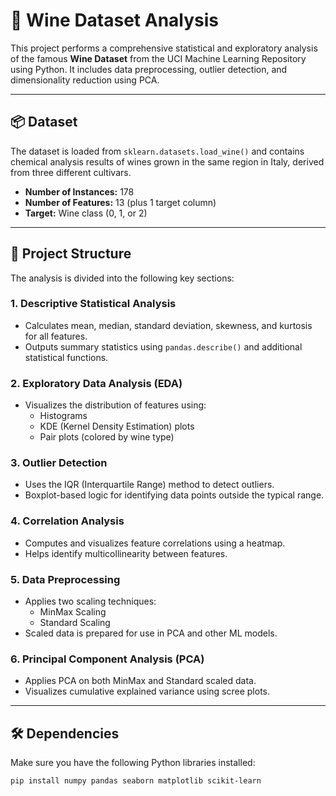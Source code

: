 # 🍷 Wine Dataset Analysis

This project performs a comprehensive statistical and exploratory analysis of the famous **Wine Dataset** from the UCI Machine Learning Repository using Python. It includes data preprocessing, outlier detection, and dimensionality reduction using PCA.

---

## 📦 Dataset

The dataset is loaded from `sklearn.datasets.load_wine()` and contains chemical analysis results of wines grown in the same region in Italy, derived from three different cultivars.

- **Number of Instances:** 178  
- **Number of Features:** 13 (plus 1 target column)
- **Target:** Wine class (0, 1, or 2)

---

## 🧪 Project Structure

The analysis is divided into the following key sections:

### 1. **Descriptive Statistical Analysis**
- Calculates mean, median, standard deviation, skewness, and kurtosis for all features.
- Outputs summary statistics using `pandas.describe()` and additional statistical functions.

### 2. **Exploratory Data Analysis (EDA)**
- Visualizes the distribution of features using:
  - Histograms
  - KDE (Kernel Density Estimation) plots
  - Pair plots (colored by wine type)

### 3. **Outlier Detection**
- Uses the IQR (Interquartile Range) method to detect outliers.
- Boxplot-based logic for identifying data points outside the typical range.

### 4. **Correlation Analysis**
- Computes and visualizes feature correlations using a heatmap.
- Helps identify multicollinearity between features.

### 5. **Data Preprocessing**
- Applies two scaling techniques:
  - MinMax Scaling
  - Standard Scaling
- Scaled data is prepared for use in PCA and other ML models.

### 6. **Principal Component Analysis (PCA)**
- Applies PCA on both MinMax and Standard scaled data.
- Visualizes cumulative explained variance using scree plots.

---

## 🛠️ Dependencies

Make sure you have the following Python libraries installed:

```bash
pip install numpy pandas seaborn matplotlib scikit-learn
